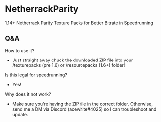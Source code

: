 # NetherrackParity
1.14+ Netherrack Parity Texture Packs for Better Bitrate in Speedrunning

## Q&A
How to use it?
- Just straight away chuck the downloaded ZIP file into your /texturepacks (pre 1.6) or /resourcepacks (1.6+) folder!

Is this legal for speedrunning?
- Yes!

Why does it not work?
- Make sure you're having the ZIP file in the correct folder. Otherwise, send me a DM via Discord (acewhite#4025) so I can troubleshoot and update.
